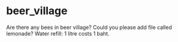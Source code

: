 # beer_village
Are there any bees in beer village?
Could you please add file called lemonade?
Water refill: 1 litre costs 1 baht.
